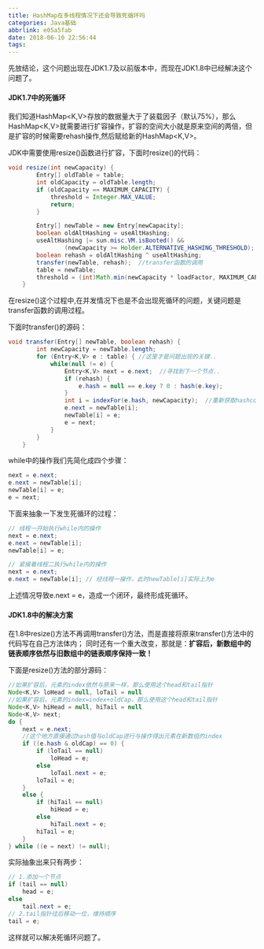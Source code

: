 ```yaml
---
title: HashMap在多线程情况下还会导致死循环吗
categories: Java基础
abbrlink: e05a5fab
date: 2018-06-10 22:56:44
tags:
---
```


先放结论，这个问题出现在JDK1.7及以前版本中，而现在JDK1.8中已经解决这个问题了。

#### JDK1.7中的死循环

我们知道HashMap<K,V>存放的数据量大于了装载因子（默认75%），那么HashMap<K,V>就需要进行扩容操作，扩容的空间大小就是原来空间的两倍，但是扩容的时候需要rehash操作,然后赋给新的HashMap<K,V>。

JDK中需要使用resize()函数进行扩容，下面时resize()的代码：

```java
void resize(int newCapacity) {
        Entry[] oldTable = table;
        int oldCapacity = oldTable.length;
        if (oldCapacity == MAXIMUM_CAPACITY) {
            threshold = Integer.MAX_VALUE;
            return;
        }

        Entry[] newTable = new Entry[newCapacity];
        boolean oldAltHashing = useAltHashing;
        useAltHashing |= sun.misc.VM.isBooted() &&
                (newCapacity >= Holder.ALTERNATIVE_HASHING_THRESHOLD);
        boolean rehash = oldAltHashing ^ useAltHashing;
        transfer(newTable, rehash);  //transfer函数的调用
        table = newTable;
        threshold = (int)Math.min(newCapacity * loadFactor, MAXIMUM_CAPACITY + 1);
    }
```

在resize()这个过程中,在并发情况下也是不会出现死循环的问题，关键问题是transfer函数的调用过程。

<!-- more --> 

下面时transfer()的源码：

```java
void transfer(Entry[] newTable, boolean rehash) {
        int newCapacity = newTable.length;
        for (Entry<K,V> e : table) { //这里才是问题出现的关键..
            while(null != e) {
                Entry<K,V> next = e.next;  //寻找到下一个节点..
                if (rehash) {
                    e.hash = null == e.key ? 0 : hash(e.key);
                }
                int i = indexFor(e.hash, newCapacity);  //重新获取hashcode
                e.next = newTable[i];  
                newTable[i] = e;
                e = next;
            }
        }
    }
```

while中的操作我们先简化成四个步骤：

```java
next = e.next;
e.next = newTable[i];
newTable[i] = e;
e = next;
```

下面来抽象一下发生死循环的过程：

```java
// 线程一开始执行while内的操作
next = e.next;
e.next = newTable[i];
newTable[i] = e;

// 紧接着线程二执行while内的操作
next = e.next;
e.next = newTable[i]; // 经线程一操作，此时newTable[i]实际上为e
```

上述情况导致e.next = e，造成一个闭环，最终形成死循环。

#### JDK1.8中的解决方案

在1.8中resize()方法不再调用transfer()方法，而是直接将原来transfer()方法中的代码写在自己方法体内； 同时还有一个重大改变，那就是：**扩容后，新数组中的链表顺序依然与旧数组中的链表顺序保持一致！** 

下面是resize()方法的部分源码：

```java
//如果扩容后，元素的index依然与原来一样，那么使用这个head和tail指针
Node<K,V> loHead = null, loTail = null
//如果扩容后，元素的index=index+oldCap，那么使用这个head和tail指针
Node<K,V> hiHead = null, hiTail = null
Node<K,V> next;
do {
    next = e.next;
    //这个地方直接通过hash值与oldCap进行与操作得出元素在新数组的index
    if ((e.hash & oldCap) == 0) {
        if (loTail == null)
            loHead = e;
        else
            loTail.next = e;  
        loTail = e;
    }
    else {
        if (hiTail == null)
            hiHead = e;
        else
            hiTail.next = e;   
        hiTail = e;
    }
} while ((e = next) != null);
```

实际抽象出来只有两步：

```java
// 1.添加一个节点
if (tail == null)
    head = e;
else
    tail.next = e;
// 2.tail指针往后移动一位，维持顺序    
tail = e;
```

这样就可以解决死循环问题了。

